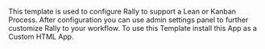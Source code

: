 This template is used to configure Rally to support a Lean or Kanban Process. After configuration you can use admin settings panel to further customize Rally to your workflow.
To use this Template install this App as a Custom HTML App.